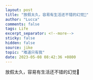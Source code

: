 ```yaml
---
layout: post
title: "放假太久，容易有生活还不错的幻觉🥲"
author: "Lucca"
comments: false
tags: Life
excerpt_separator: <!--more-->
sticky: false
hidden: false
source: jike
topic: "难道只有我"
date: 2023-05-08 08:42:36 +0800
---
```


放假太久，容易有生活还不错的幻觉🥲

<!--more-->
